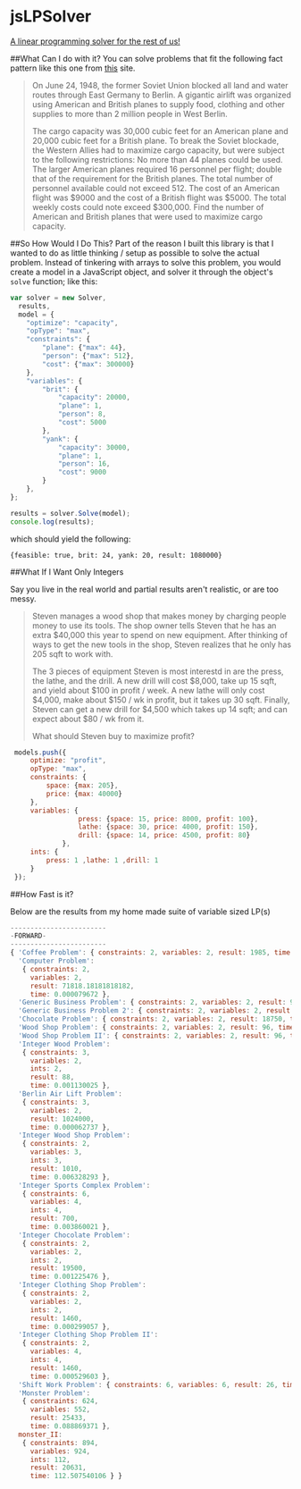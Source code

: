 jsLPSolver
==========
[A linear programming solver for the rest of us!](https://youtu.be/LbfMmCf5-ds?t=51)


##What Can I do with it?
You can solve problems that fit the following fact pattern like this one
from [this](http://math.stackexchange.com/questions/59429/berlin-airlift-linear-optimization-problem) site.

>On June 24, 1948, the former Soviet Union blocked all land and water routes through East Germany to Berlin. 
>A gigantic airlift was organized using American and British planes to supply food, clothing and other supplies 
>to more than 2 million people in West Berlin. 
>
>The cargo capacity was 30,000 cubic feet for an American plane and 20,000 cubic feet for a British plane. 
>To break the Soviet blockade, the Western Allies had to maximize cargo capacity, 
>but were subject to the following restrictions: No more than 44 planes could be used. The larger American planes required 16 
>personnel per flight; double that of the requirement for the British planes. The total number of personnel 
>available could not exceed 512. The cost of an American flight was $9000 and the cost of a British flight was $5000. 
>The total weekly costs could note exceed $300,000. 
>Find the number of American and British planes that were used to maximize cargo capacity.



##So How Would I Do This?
Part of the reason I built this library is that I wanted to do as little thinking / setup as possible
to solve the actual problem. Instead of tinkering with arrays to solve this problem, you would create a 
model in a JavaScript object, and solver it through the object's `solve` function; like this:

```javascript
var solver = new Solver,
  results,
  model = {
    "optimize": "capacity",
    "opType": "max",
    "constraints": {
        "plane": {"max": 44},
        "person": {"max": 512},
        "cost": {"max": 300000}
    },
    "variables": {
        "brit": {
            "capacity": 20000,
            "plane": 1,
            "person": 8,
            "cost": 5000
        },
        "yank": {
            "capacity": 30000,
            "plane": 1,
            "person": 16,
            "cost": 9000
        }
    },
};

results = solver.Solve(model);
console.log(results);
```

which should yield the following:
```
{feasible: true, brit: 24, yank: 20, result: 1080000}
```
##What If I Want Only Integers

Say you live in the real world and partial results aren't realistic, or are too messy.

>Steven manages a wood shop that makes money by charging people money to use its tools.
>The shop owner tells Steven that he has an extra $40,000 this year to spend on new equipment.
>After thinking of ways to get the new tools in the shop, Steven realizes that he only has 205 sqft
>to work with.
>
>The 3 pieces of equipment Steven is most interestd in are the press, the lathe, and the drill.
>A new drill will cost $8,000, take up 15 sqft, and yield about $100 in profit / week.
>A new lathe will only cost $4,000, make about $150 / wk in profit, but it takes up 30 sqft.
>Finally, Steven can get a new drill for $4,500 which takes up 14 sqft; and can expect about $80 / wk from it.
>
>What should Steven buy to maximize profit?

```javascript
 models.push({
     optimize: "profit",
     opType: "max",
     constraints: {
         space: {max: 205},
         price: {max: 40000}
     },
     variables: {
                 press: {space: 15, price: 8000, profit: 100},
                 lathe: {space: 30, price: 4000, profit: 150},
                 drill: {space: 14, price: 4500, profit: 80}
             },
     ints: {
         press: 1 ,lathe: 1 ,drill: 1
     }
 });

```

##How Fast is it?

Below are the results from my home made suite of variable sized LP(s)

```javascript
------------------------
-FORWARD-
------------------------
{ 'Coffee Problem': { constraints: 2, variables: 2, result: 1985, time: 0.001556093 },
  'Computer Problem': 
   { constraints: 2,
     variables: 2,
     result: 71818.18181818182,
     time: 0.000079672 },
  'Generic Business Problem': { constraints: 2, variables: 2, result: 9500, time: 0.00010392 },
  'Generic Business Problem 2': { constraints: 2, variables: 2, result: 10000, time: 0.000046187 },
  'Chocolate Problem': { constraints: 2, variables: 2, result: 18750, time: 0.000035794 },
  'Wood Shop Problem': { constraints: 2, variables: 2, result: 96, time: 0.000025402 },
  'Wood Shop Problem II': { constraints: 2, variables: 2, result: 96, time: 0.000022708 },
  'Integer Wood Problem': 
   { constraints: 3,
     variables: 2,
     ints: 2,
     result: 88,
     time: 0.001130025 },
  'Berlin Air Lift Problem': 
   { constraints: 3,
     variables: 2,
     result: 1024000,
     time: 0.000062737 },
  'Integer Wood Shop Problem': 
   { constraints: 2,
     variables: 3,
     ints: 3,
     result: 1010,
     time: 0.006328293 },
  'Integer Sports Complex Problem': 
   { constraints: 6,
     variables: 4,
     ints: 4,
     result: 700,
     time: 0.003860021 },
  'Integer Chocolate Problem': 
   { constraints: 2,
     variables: 2,
     ints: 2,
     result: 19500,
     time: 0.001225476 },
  'Integer Clothing Shop Problem': 
   { constraints: 2,
     variables: 2,
     ints: 2,
     result: 1460,
     time: 0.000299057 },
  'Integer Clothing Shop Problem II': 
   { constraints: 2,
     variables: 4,
     ints: 4,
     result: 1460,
     time: 0.000529603 },
  'Shift Work Problem': { constraints: 6, variables: 6, result: 26, time: 0.000091218 },
  'Monster Problem': 
   { constraints: 624,
     variables: 552,
     result: 25433,
     time: 0.088869371 },
  monster_II: 
   { constraints: 894,
     variables: 924,
     ints: 112,
     result: 20631,
     time: 112.507540106 } }

```
